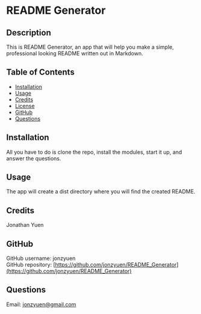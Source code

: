 # README Generator


## Description
This is README Generator, an app that will help you make a simple, professional looking README written out in Markdown.

## Table of Contents
* [Installation](#installation)
* [Usage](#usage)
* [Credits](#credits)
* [License](#license)
* [GitHub](#github)
* [Questions](#questions)

## Installation
All you have to do is clone the repo, install the modules, start it up, and answer the questions.

## Usage
The app will create a dist directory where you will find the created README.

## Credits
Jonathan Yuen

## GitHub
GitHub username: jonzyuen</br>
GitHub repository: [https://github.com/jonzyuen/README_Generator](https://github.com/jonzyuen/README_Generator)

## Questions
Email: jonzyuen@gmail.com
